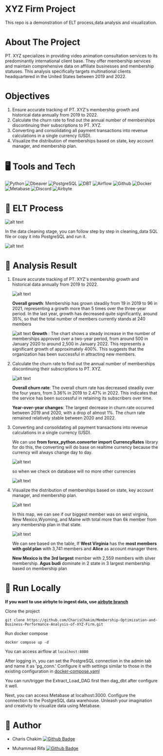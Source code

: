 # XYZ Firm Project
This repo is a demonstration of ELT process,data analysis and visualization.

# About The Project

PT. XYZ specializes in providing video animation consultation services to its predominantly international client base. They offer membership services and maintain comprehensive data on affiliate businesses and membership statuses. This analysis specifically targets multinational clients headquartered in the United States between 2019 and 2022.

#  Objectives

1. Ensure accurate tracking of PT. XYZ's membership growth and historical data annually from 2019 to 2022. 
2. Calculate the churn rate to find out the annual number of memberships discontinuing their subscriptions to PT. XYZ.
3. Converting and consolidating all payment transactions into revenue calculations in a single currency (USD).
4. Visualize the distribution of memberships based on state, key account manager, and membership plan.

# 🖥️ Tools and Tech

<img alt="Python" src="https://img.shields.io/badge/Python-14354C.svg?logo=python&logoColor=white"></a>
<img alt="Dbeaver" src="https://custom-icon-badges.demolab.com/badge/-Dbeaver-372923?logo=dbeaver-mono&logoColor=white"></a>
<img alt="PostgreSQL" src ="https://img.shields.io/badge/PostgreSQL-316192.svg?logo=postgresql&logoColor=white"></a>
<img alt="DBT" src ="https://img.shields.io/badge/dbt-FF694B.svg?logo=dbt&logoColor=white"></a>
<img alt="Airflow" src ="https://img.shields.io/badge/Airflow-017CEE.svg?logo=Apache-Airflow&logoColor=white">
<img alt="Github" src ="https://img.shields.io/badge/GitHub-181717.svg?logo=GitHub&logoColor=white">
<img alt="Docker" src ="https://img.shields.io/badge/Docker-2496ED.svg?logo=Docker&logoColor=white">
<img alt="Metabase" src ="https://img.shields.io/badge/Metabase-509EE3.svg?logo=Metabase&logoColor=white">
<img alt ="Discord" src ="https://img.shields.io/badge/Discord-5865F2.svg?logo=Discord&logoColor=white">
<img alt ="Airbyte" src ="https://img.shields.io/badge/Airbyte-5865F2.svg?logo=Airbyte&logoColor=white">

# 🚀 ELT Process
![alt text](images/image.png)

In the data cleaning stage, you can follow step by step in cleaning_data SQL file or copy it into PostgreSQL and run it.

![alt text](images/image-8.png)

# 📍 Analysis Result

1. Ensure accurate tracking of PT. XYZ's membership growth and historical data annually from 2019 to 2022.

    ![alt text](images/image-1.png)

    **Overall growth**: Membership has grown steadily from 19 in 2019 to 96 in 2021, representing a growth more than 5 times over the three-year period. In the last year, growth has decreased quite significantly, around 35%, so that the total number of members currently stands at 240 members 

    ![alt text](images/image-7.png)
    **Growth** : The chart shows a steady increase in the number of memberships approved over a two-year period, from around 500 in January 2020 to around 2,500 in January 2022. This represents a significant growth of approximately 400%. This suggests that the organization has been successful in attracting new members.
    
2. Calculate the churn rate to find out the annual number of memberships discontinuing their subscriptions to PT. XYZ.

    ![alt text](images/image-2.png)

    **Overall churn rate**: The overall churn rate has decreased steadily over the four years, from 3.36% in 2019 to 2.47% in 2022. This indicates that the service has been successful in retaining its subscribers over time.

    **Year-over-year changes**: The largest decrease in churn rate occurred between 2019 and 2020, with a drop of almost 1%. The churn rate remained relatively stable between 2020 and 2022.

3. Converting and consolidating all payment transactions into revenue calculations in a single currency (USD).

    We can use **from forex_python.converter import CurrencyRates** library for do this, the converting will do base on realtime currency because the currency will always change day to day.

    ![alt text](images/image-5.png)

    so when we check on database will no more other currencies

    ![alt text](images/image-6.png)

4. Visualize the distribution of memberships based on state, key account manager, and membership plan.

    ![alt text](images/image-3.png)

    In this map, we can see if our biggest member was on west virginia, New Mexico,Wyoming,  and Maine with total more than 6k member from any membership plan in that state.

    ![alt text](images/image-4.png)

    We can see based on the table, If **West Virginia** has the **most members with gold plan** with 3,741 members and **Alice** as account manager there.

    **New Mexico is the 3rd largest** member with 2,559 members with silver membership. **Agus budi** dominate in 2 state in 3 largest membership based on membership plan


# 🏃 Run Locally

**If you want to use airbyte to ingest data, use [airbyte branch](https://github.com/CharisChakim/Membership-Optimization-and-Business-Performance-Analysis-of-XYZ-Firm/tree/airbyte)**

Clone the project
```
git clone https://github.com/CharisChakim/Membership-Optimization-and-Business-Performance-Analysis-of-XYZ-Firm.git
```

Run docker compose
```
docker compose up -d
```

You can access airflow at `localhost:8080`

After logging in, you can set the PostgreSQL connection in the admin tab and name it as 'pg_conn.' Configure it with settings similar to those in the existing configuration in [docker-compose.yaml](https://github.com/CharisChakim/Membership-Optimization-and-Business-Performance-Analysis-of-XYZ-Firm/blob/main/docker-compose.yaml)

You can run/trigger the Extract_Load_DAG first then dag_dbt after configure it well.

Next, you can access Metabase at localhost:3000. Configure the connection to the PostgreSQL data warehouse.
Unleash your imagination and creativity to visualize data using Metabase.

<!-- # 💻 Visualization Sampl -->

# 🧔 Author

- Charis Chakim [![Github Badge](https://img.shields.io/badge/Github-black?logo=github)](https://github.com/CharisChakim)

- Muhammad Rifa [![Github Badge](https://img.shields.io/badge/Github-black?logo=github)](https://github.com/Rifa8)
